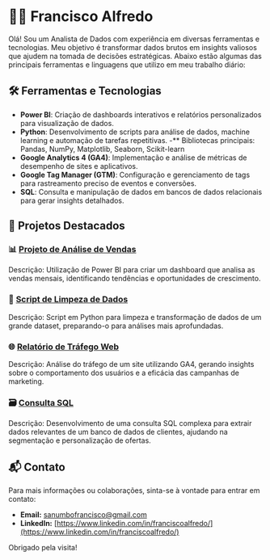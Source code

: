 # 🧑‍💻 Francisco Alfredo

Olá! Sou um Analista de Dados com experiência em diversas ferramentas e tecnologias. Meu objetivo é transformar dados brutos em insights valiosos que ajudem na tomada de decisões estratégicas. Abaixo estão algumas das principais ferramentas e linguagens que utilizo em meu trabalho diário:

## 🛠️ Ferramentas e Tecnologias

- **Power BI**: Criação de dashboards interativos e relatórios personalizados para visualização de dados.
- **Python**: Desenvolvimento de scripts para análise de dados, machine learning e automação de tarefas repetitivas.
-** Bibliotecas principais: Pandas, NumPy, Matplotlib, Seaborn, Scikit-learn
- **Google Analytics 4 (GA4)**: Implementação e análise de métricas de desempenho de sites e aplicativos.
- **Google Tag Manager (GTM)**: Configuração e gerenciamento de tags para rastreamento preciso de eventos e conversões.
- **SQL**: Consulta e manipulação de dados em bancos de dados relacionais para gerar insights detalhados.
## 📂 Projetos Destacados

### 📊 [Projeto de Análise de Vendas](link_do_projeto)
Descrição: Utilização de Power BI para criar um dashboard que analisa as vendas mensais, identificando tendências e oportunidades de crescimento.

### 🐍 [Script de Limpeza de Dados](link_do_projeto)
Descrição: Script em Python para limpeza e transformação de dados de um grande dataset, preparando-o para análises mais aprofundadas.

### 🌐 [Relatório de Tráfego Web](link_do_projeto)
Descrição: Análise do tráfego de um site utilizando GA4, gerando insights sobre o comportamento dos usuários e a eficácia das campanhas de marketing.

### 🗃️ [Consulta SQL](link_do_projeto)
Descrição: Desenvolvimento de uma consulta SQL complexa para extrair dados relevantes de um banco de dados de clientes, ajudando na segmentação e personalização de ofertas.

## 📬 Contato

Para mais informações ou colaborações, sinta-se à vontade para entrar em contato:

- **Email:** [sanumbofrancisco@gmail.com](mailto:sanumbofrancisco@gmail.com)
- **LinkedIn:** [https://www.linkedin.com/in/franciscoalfredo/](https://www.linkedin.com/in/franciscoalfredo/)

Obrigado pela visita!
